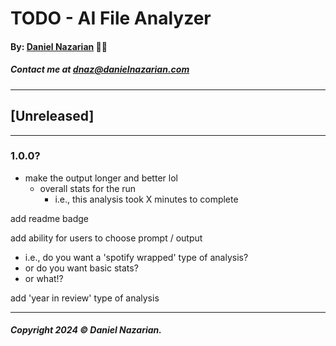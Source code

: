 # TODO - AI File Analyzer
#### By: [Daniel Nazarian](https://www.danielnazarian.com) 🐧👹
##### Contact me at <dnaz@danielnazarian.com>

-------------------------------------------------------
## [Unreleased]
-----
### 1.0.0?



- make the output longer and better lol
  - overall stats for the run
    - i.e., this analysis took X minutes to complete
  


add readme badge



add ability for users to choose prompt / output
- i.e., do you want a 'spotify wrapped' type of analysis?
- or do you want basic stats?
- or what!?




add 'year in review' type of analysis

-------------------------------------------------------

##### Copyright 2024 © Daniel Nazarian.
